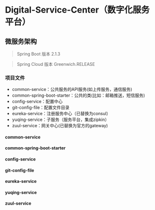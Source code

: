 # Digital-Service-Center（数字化服务平台）
## 微服务架构
> Spring Boot  版本 2.1.3

> Spring Cloud 版本 Greenwich.RELEASE
### 项目文件
- common-service：公共服务的API服务(如上传服务，通信服务)
- common-spring-boot-starter：公共的类(比如：邮箱推送，短信服务)
- config-service：配置中心
- git-config-file：配置文件目录
- eureka-service：注册服务中心（已替换为consul）
- yuqing-service：子服务（服务平台，集成zipkin）
- zuul-service：网关中心(已替换为官方的gateway)

#### common-service

#### common-spring-boot-starter

#### config-service

#### git-config-file

#### eureka-service

#### yuqing-service

#### zuul-service
